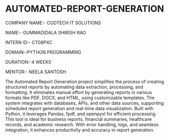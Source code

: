 # AUTOMATED-REPORT-GENERATION

COMPANY NAME:- CODTECH IT SOLUTIONS

NAME:- GUMMADIDALA SHIRISH RAO

INTERN ID:- CT08PXC

DOMAIN:-PYTHON PROGRAMMING

DURATION:-4 WEEKS

MENTOR:- NEELA SANTOSH


The Automated Report Generation project simplifies the process of creating structured reports by automating data extraction, processing, and formatting. It eliminates manual effort by generating reports in various formats like PDF, DOCX, and HTML, using customizable templates. The system integrates with databases, APIs, and other data sources, supporting scheduled report generation and real-time data visualization. Built with Python, it leverages Pandas, fpdf, and openpyxl for efficient processing. This tool is ideal for business reports, financial summaries, healthcare records, and academic research. With error handling, logs, and seamless integration, it enhances productivity and accuracy in report generation.
